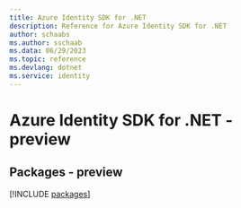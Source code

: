 ```yaml
---
title: Azure Identity SDK for .NET
description: Reference for Azure Identity SDK for .NET
author: schaabs
ms.author: sschaab
ms.data: 06/29/2023
ms.topic: reference
ms.devlang: dotnet
ms.service: identity
---
```

# Azure Identity SDK for .NET - preview
## Packages - preview
[!INCLUDE [packages](identity-index.md)]